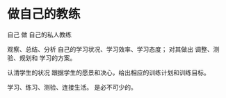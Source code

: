 # 做自己的教练
自己 做 自己的私人教练


观察、总结、分析 自己的学习状况、学习效率、学习态度；
对其做出 调整、测验、规划和 学习的方案。

认清学生的状况
跟据学生的愿景和决心，给出相应的训练计划和训练目标。

学习、练习、测验、连接生活。 是必不可少的。



